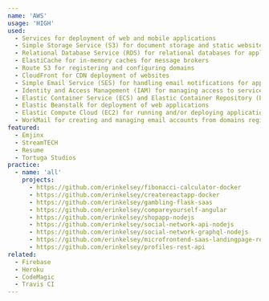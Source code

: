 ```yaml
---
name: 'AWS'
usage: 'HIGH'
used:
  - Services for deployment of web and mobile applications
  - Simple Storage Service (S3) for document storage and static website hosting
  - Relational Database Service (RDS) for relational databases for applications
  - ElastiCache for in-memory caches for message brokers
  - Route 53 for registering and configuring domains
  - CloudFront for CDN deployment of websites
  - Simple Email Service (SES) for handling email notifications for applications
  - Identity and Access Management (IAM) for managing access to services for staff and applications
  - Elastic Container Service (ECS) and Elastic Container Repository (ECR) for deployment of applications using containers
  - Elastic Beanstalk for deployment of web applications
  - Elastic Compute Cloud (EC2) for running and/or deploying applications
  - WorkMail for creating and managing email accounts from domains registered with Route 53
featured:
  - Emjinx
  - StreamTECH
  - Resume
  - Tortuga Studios
practice:
  - name: 'all'
    projects:
      - https://github.com/erinkelsey/fibonacci-calculator-docker
      - https://github.com/erinkelsey/createreactapp-docker
      - https://github.com/erinkelsey/gambling-flask-saas
      - https://github.com/erinkelsey/compareyourself-angular
      - https://github.com/erinkelsey/shopapp-nodejs
      - https://github.com/erinkelsey/social-network-api-nodejs
      - https://github.com/erinkelsey/social-network-graphql-nodejs
      - https://github.com/erinkelsey/microfrontend-saas-landingpage-react-vue
      - https://github.com/erinkelsey/profiles-rest-api
related:
  - Firebase
  - Heroku
  - CodeMagic
  - Travis CI
---
```

